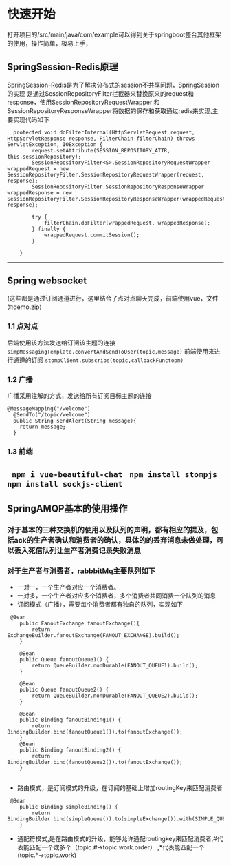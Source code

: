 # 快速开始

打开项目的/src/main/java/com/example可以得到关于springboot整合其他框架的使用，操作简单，极易上手，

## SpringSession-Redis原理

SpringSession-Redis是为了解决分布式的session不共享问题，SpringSession的实现
是通过SessionRepositoryFilter拦截器来替换原来的request和response，使用SessionRepositoryRequestWrapper
和SessionRepositoryResponseWrapper将数据的保存和获取通过redis来实现,主要实现代码如下

```
  protected void doFilterInternal(HttpServletRequest request, HttpServletResponse response, FilterChain filterChain) throws ServletException, IOException {
        request.setAttribute(SESSION_REPOSITORY_ATTR, this.sessionRepository);
        SessionRepositoryFilter<S>.SessionRepositoryRequestWrapper wrappedRequest = new SessionRepositoryFilter.SessionRepositoryRequestWrapper(request, response);
        SessionRepositoryFilter.SessionRepositoryResponseWrapper wrappedResponse = new SessionRepositoryFilter.SessionRepositoryResponseWrapper(wrappedRequest, response);

        try {
            filterChain.doFilter(wrappedRequest, wrappedResponse);
        } finally {
            wrappedRequest.commitSession();
        }

    }
```
-----------
## Spring websocket

(这些都是通过订阅通道进行，这里结合了点对点聊天完成，前端使用vue，文件为demo.zip)

### 1.1 点对点

后端使用该方法发送给订阅该主题的连接
```simpMessagingTemplate.convertAndSendToUser(topic,message)```
前端使用来进行通道的订阅
```stompClient.subscribe(topic,callbackFunctopm)```

### 1.2 广播

广播采用注解的方式，发送给所有订阅目标主题的连接

```
@MessageMapping("/welcome")
  @SendTo("/topic/welcome")
  public String sendAlert(String message){
    return message;
  }
  ```

### 1.3 前端

``` npm i vue-beautiful-chat```
``` npm install stompjs```
```npm install sockjs-client```
------------------
## SpringAMQP基本的使用操作

### 对于基本的三种交换机的使用以及队列的声明，都有相应的提及，包括ack的生产者确认和消费者的确认，具体的的丢弃消息未做处理，可以丢入死信队列让生产者消费记录失败消息

### 对于生产者与消费者，rabbbitMq主要队列如下
- 一对一，一个生产者对应一个消费者。
- 一对多，一个生产者对应多个消费者，多个消费者共同消费一个队列的消息
- 订阅模式（广播），需要每个消费者都有独自的队列，实现如下
```
 @Bean
    public FanoutExchange fanoutExchange(){
        return ExchangeBuilder.fanoutExchange(FANOUT_EXCHANGE).build();
    }

    @Bean
    public Queue fanoutQueue1() {
        return QueueBuilder.nonDurable(FANOUT_QUEUE1).build();
    }

    @Bean
    public Queue fanoutQueue2() {
        return QueueBuilder.nonDurable(FANOUT_QUEUE2).build();
    }

    @Bean
    public Binding fanoutBinding1() {
        return BindingBuilder.bind(fanoutQueue1()).to(fanoutExchange());
    }
    @Bean
    public Binding fanoutBinding2() {
        return BindingBuilder.bind(fanoutQueue2()).to(fanoutExchange());
    }


```
- 路由模式，是订阅模式的升级，在订阅的基础上增加routingKey来匹配消费者
```
 @Bean
    public Binding simpleBinding() {
        return BindingBuilder.bind(simpleQueue()).to(simpleExchange()).with(SIMPLE_QUEUE);
    }
```
- 通配符模式,是在路由模式的升级，能够允许通配routingkey来匹配消费者,#代表能匹配一个或多个（topic.#->topic.work.order） ,\*代表能匹配一个(topic.*->topic.work)
